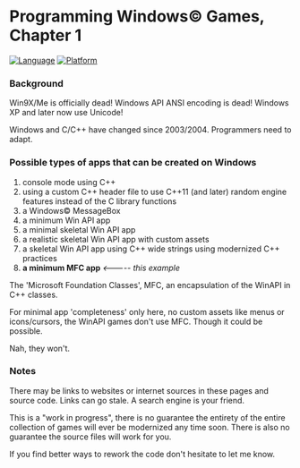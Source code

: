 # Programming Windows© Games, Chapter 1

[![Language](https://img.shields.io/badge/Language%20-C++-blue.svg)](https://github.com/GeorgePimpleton/Win32-games/)
[![Platform](https://img.shields.io/badge/Platform%20-Win32-blue.svg)](https://github.com/GeorgePimpleton/Win32-games/)

### Background

Win9X/Me is officially dead!  Windows API ANSI encoding is dead!  Windows XP and later now use Unicode!

Windows and C/C++ have changed since 2003/2004.  Programmers need to adapt.

### Possible types of apps that can be created on Windows

1. console mode using C++
2. using a custom C++ header file to use C++11 (and later) random engine features instead of the C library functions
3. a Windows© MessageBox
4. a minimum Win API app
5. a minimal skeletal Win API app
6. a realistic skeletal Win API app with custom assets
7. a skeletal Win API app using C++ wide strings using modernized C++ practices 
8. **a minimum MFC app**  *<----- this example*

The 'Microsoft Foundation Classes', MFC, an encapsulation of the WinAPI in C++ classes.

For  minimal app 'completeness' only here, no custom assets like menus or icons/cursors, the WinAPI games don't use MFC.  Though it could be possible.

Nah, they won't.

### Notes

There may be links to websites or internet sources in these pages and source code. Links can go stale. A search engine is your friend.

This is a "work in progress", there is no guarantee the entirety of the entire collection of games will ever be modernized any time soon.  There is also no guarantee the source files will work for you.

If you find better ways to rework the code don't hesitate to let me know.
